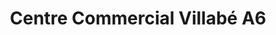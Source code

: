 ---
title: "Centre Commercial Villabé A6"
url: /villabe/centre-commercial-villabe-a6/
shop: centre commercial
---